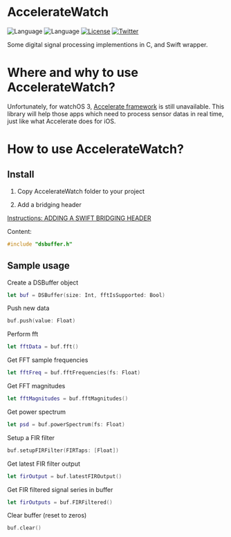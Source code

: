 # AccelerateWatch

![Language](https://img.shields.io/badge/language-C-lightgrey.svg?style=flat)
![Language](https://img.shields.io/badge/language-Swift-red.svg?style=flat)
[![License](http://img.shields.io/badge/license-MIT-lightgrey.svg?style=flat)](http://mit-license.org)
[![Twitter](https://img.shields.io/badge/twitter-mrbeetle-blue.svg?style=flat)](http://twitter.com/mrbeetle)

Some digital signal processing implementions in C, and Swift wrapper.

# Where and why to use AccelerateWatch?

Unfortunately, for watchOS 3, [Accelerate framework](https://developer.apple.com/library/ios/documentation/Accelerate/Reference/AccelerateFWRef/) is still unavailable. This library will help those apps which need to process sensor datas in real time, just like what Accelerate does for iOS.

# How to use AccelerateWatch?

## Install

1. Copy AccelerateWatch folder to your project

2. Add a bridging header

[Instructions: ADDING A SWIFT BRIDGING HEADER](http://www.learnswiftonline.com/getting-started/adding-swift-bridging-header/)

Content:

```C
#include "dsbuffer.h"
```

## Sample usage

Create a DSBuffer object

```Swift
let buf = DSBuffer(size: Int, fftIsSupported: Bool)
```

Push new data

```Swift
buf.push(value: Float)
```

Perform fft

```Swift
let fftData = buf.fft()
```

Get FFT sample frequencies

```Swift
let fftFreq = buf.fftFrequencies(fs: Float)
```

Get FFT magnitudes

```Swift
let fftMagnitudes = buf.fftMagnitudes()
```
Get power spectrum

```Swift
let psd = buf.powerSpectrum(fs: Float)
```

Setup a FIR filter

```Swift
buf.setupFIRFilter(FIRTaps: [Float])
```

Get latest FIR filter output

```Swift
let firOutput = buf.latestFIROutput()
```

Get FIR filtered signal series in buffer

```Swift
let firOutputs = buf.FIRFiltered()
```

Clear buffer (reset to zeros)

```Swift
buf.clear()
```

